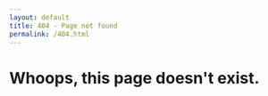 ```yaml
---
layout: default
title: 404 - Page not found
permalink: /404.html
---
```


<div class="page-not-found">
  <h1>Whoops, this page doesn't exist.</h1>
</div>

<script>
  // on 2016-02-01 GitHub Pages upgraded to Jekyll3, which broke all blog posts with trailing slashes
  // and there are tons of links out there on the web to posts with a trailing slash, so can't ignore it
  var url = location.href;
  if(url.substr(url.length - 1) === '/') {
    window.location = url.substr(0, url.length - 1);
  }
</script>